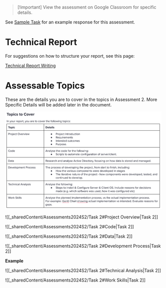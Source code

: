 > [!important] View the assessment on Google Classroom for specific details.


See [Sample Task](Cyber/2%20-%20Network%20Administration%20and%20Security/2024S2/Sample%20Task.md) for an example response for this assessment.

# Technical Report

For suggestions on how to structure your report, see this page:

[Technical Report Writing](_sharedContent/technicalReportWriting.md)


# Assessable Topics 

These are the details you are to cover in the topics in Assessment 2. More Specific Details will be added later in the document.

![assessment2Topics](Cyber/2%20-%20Network%20Administration%20and%20Security/2024S2/_images/assessment2Topics.png)


![[_sharedContent/Assessments2024S2/Task 2#Project Overview|Task 2]]

![[_sharedContent/Assessments2024S2/Task 2#Code|Task 2]]

![[_sharedContent/Assessments2024S2/Task 2#Data|Task 2]]

![[_sharedContent/Assessments2024S2/Task 2#Development Process|Task 2]]

**Example**



![[_sharedContent/Assessments2024S2/Task 2#Technical Analysis|Task 2]]



![[_sharedContent/Assessments2024S2/Task 2#Work Skills|Task 2]]
